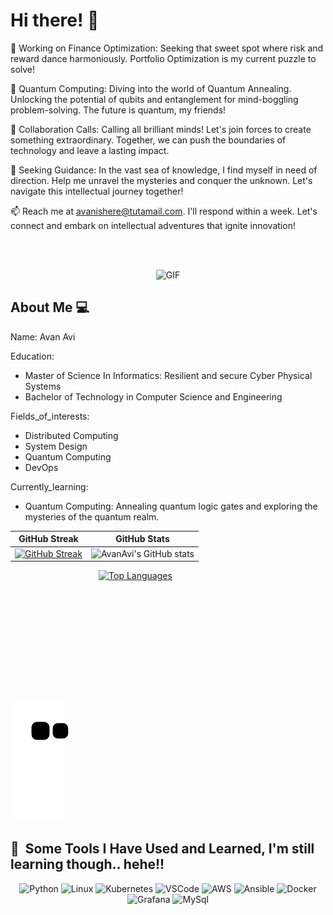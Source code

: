 

# Hi there! 👋




🔭 Working on Finance Optimization: Seeking that sweet spot where risk and reward dance harmoniously. Portfolio Optimization is my current puzzle to solve!

🌱 Quantum Computing: Diving into the world of Quantum Annealing. Unlocking the potential of qubits and entanglement for mind-boggling problem-solving. The future is quantum, my friends!

👯 Collaboration Calls: Calling all brilliant minds! Let's join forces to create something extraordinary. Together, we can push the boundaries of technology and leave a lasting impact.

🤔 Seeking Guidance: In the vast sea of knowledge, I find myself in need of direction. Help me unravel the mysteries and conquer the unknown. Let's navigate this intellectual journey together!

📫 Reach me at avanishere@tutamail.com. I'll respond within a week. Let's connect and embark on intellectual adventures that ignite innovation!

<br>
<br>

<p align="center">
  <img src="https://media.giphy.com/media/l2vK7msJ65XF6y2w22/giphy.gif" width="480" height="270" alt="GIF">
</p>



## About Me 💻


Name: Avan Avi 

Education:
- Master of Science In Informatics: Resilient and secure Cyber Physical Systems
- Bachelor of Technology in Computer Science and Engineering

Fields_of_interests:
- Distributed Computing
- System Design
- Quantum Computing
- DevOps

Currently_learning:
- Quantum Computing: Annealing quantum logic gates and exploring the mysteries of the quantum realm.

| GitHub Streak | GitHub Stats |
| ------------- | ------------ |
| [![GitHub Streak](https://streak-stats.demolab.com/?user=AvanAvi&theme=great-gatsby&border_radius=20)](https://git.io/streak-stats) | ![AvanAvi's GitHub stats](https://github-readme-stats.vercel.app/api?username=AvanAvi&show_icons=true&theme=great-gatsby&border_radius=20) |


<div align="center" style="width: 400px;height: 195px;">
  <a href="https://github.com/AvanAvi/github-readme-stats">
    <img src="https://github-readme-stats.vercel.app/api/top-langs/?username=AvanAvi&theme=great-gatsby&layout=donut&border_radius=20" alt="Top Languages" />
  </a>
</div>



![Snake animation](https://github.com/AvanAvi/AvanAvi/blob/output/github-contribution-grid-snake.svg)

<h2> 🚀 &nbsp;Some Tools I Have Used and Learned, I'm still learning though.. hehe!!</h2>
<p align="center">
  <img src="https://cdn.jsdelivr.net/gh/devicons/devicon/icons/python/python-original-wordmark.svg" alt="Python" width="45" height="45"/>
  <img src="https://cdn.jsdelivr.net/gh/devicons/devicon/icons/linux/linux-original.svg" alt="Linux" width="45" height="45"/>
  <img src="https://cdn.jsdelivr.net/gh/devicons/devicon/icons/kubernetes/kubernetes-plain-wordmark.svg" alt="Kubernetes" width="45" height="45"/>
  <img src="https://cdn.jsdelivr.net/gh/devicons/devicon/icons/vscode/vscode-original.svg" alt="VSCode" width="45" height="45"/>
  <img src="https://cdn.jsdelivr.net/gh/devicons/devicon/icons/amazonwebservices/amazonwebservices-plain-wordmark.svg" alt="AWS" width="45" height="45"/>
  <img src="https://cdn.jsdelivr.net/gh/devicons/devicon/icons/ansible/ansible-original-wordmark.svg" alt="Ansible" width="45" height="45"/>
  <img src="https://cdn.jsdelivr.net/gh/devicons/devicon/icons/docker/docker-original-wordmark.svg" alt="Docker" width="45" height="45"/>
  <img src="https://cdn.jsdelivr.net/gh/devicons/devicon/icons/grafana/grafana-original-wordmark.svg" alt="Grafana" width="45" height="45"/>

  <img src="https://cdn.jsdelivr.net/gh/devicons/devicon/icons/mysql/mysql-original-wordmark.svg" alt="MySql" width="45" height="45"/> 
          

</p>



